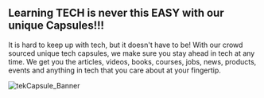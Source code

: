 ## Learning TECH is never this EASY with our unique Capsules!!!

It is hard to keep up with tech, but it doesn't have to be! With our crowd sourced unique tech capsules, we make sure you stay ahead in tech at any time. We get you the articles, videos, books, courses, jobs, news, products, events and anything in tech that you care about at your fingertip.


![tekCapsule_Banner](https://user-images.githubusercontent.com/9839481/213190718-a9c03896-cfef-44fa-9328-d38eac86de71.svg)

<!--

**Here are some ideas to get you started:**

🙋‍♀️ A short introduction - what is your organization all about?
🌈 Contribution guidelines - how can the community get involved?
👩‍💻 Useful resources - where can the community find your docs? Is there anything else the community should know?
🍿 Fun facts - what does your team eat for breakfast?
🧙 Remember, you can do mighty things with the power of [Markdown](https://docs.github.com/github/writing-on-github/getting-started-with-writing-and-formatting-on-github/basic-writing-and-formatting-syntax)
-->
